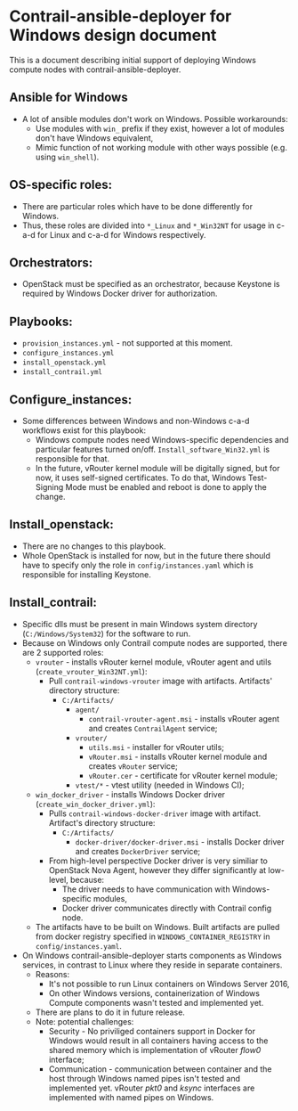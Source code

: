 # Contrail-ansible-deployer for Windows design document
This is a document describing initial support of deploying Windows compute nodes with contrail-ansible-deployer.

## Ansible for Windows
  * A lot of ansible modules don't work on Windows. Possible workarounds:
    * Use modules with `win_` prefix if they exist, however a lot of modules don't have Windows equivalent,
    * Mimic function of not working module with other ways possible (e.g. using `win_shell`).

## OS-specific roles:
  * There are particular roles which have to be done differently for Windows.
  * Thus, these roles are divided into `*_Linux` and `*_Win32NT` for usage in c-a-d for Linux and c-a-d for Windows respectively.

## Orchestrators:
  * OpenStack must be specified as an orchestrator, because Keystone is required by Windows Docker driver for authorization.

## Playbooks:
  * `provision_instances.yml` - not supported at this moment.
  * `configure_instances.yml`
  * `install_openstack.yml`
  * `install_contrail.yml`

## Configure_instances:
  * Some differences between Windows and non-Windows c-a-d workflows exist for this playbook:
    * Windows compute nodes need Windows-specific dependencies and particular features turned on/off. `Install_software_Win32.yml` is responsible for that.
    * In the future, vRouter kernel module will be digitally signed, but for now, it uses self-signed certificates.
    To do that, Windows Test-Signing Mode must be enabled and reboot is done to apply the change.

## Install_openstack:
  * There are no changes to this playbook.
  * Whole OpenStack is installed for now, but in the future there should have to specify only the role in `config/instances.yaml` which is responsible for installing Keystone.

## Install_contrail:
  * Specific dlls must be present in main Windows system directory (`C:/Windows/System32`) for the software to run.
  * Because on Windows only Contrail compute nodes are supported, there are 2 supported roles:
    * `vrouter` - installs vRouter kernel module, vRouter agent and utils (`create_vrouter_Win32NT.yml`):
      * Pull `contrail-windows-vrouter` image with artifacts. Artifacts' directory structure:
        * `C:/Artifacts/`
          * `agent/`
            * `contrail-vrouter-agent.msi` - installs vRouter agent and creates `ContrailAgent` service;
          * `vrouter/`
            * `utils.msi` - installer for vRouter utils;
            * `vRouter.msi` - installs vRouter kernel module and creates `vRouter` service;
            * `vRouter.cer` - certificate for vRouter kernel module;
          * `vtest/*` - vtest utility (needed in Windows CI);
    * `win_docker_driver` - installs Windows Docker driver (`create_win_docker_driver.yml`):
      * Pulls `contrail-windows-docker-driver` image with artifact. Artifact's directory structure:
        * `C:/Artifacts/`
          * `docker-driver/docker-driver.msi` - installs Docker driver and creates `DockerDriver` service;
      * From high-level perspective Docker driver is very similiar to OpenStack Nova Agent, however they differ significantly at low-level, because:
        * The driver needs to have communication with Windows-specific modules,
        * Docker driver communicates directly with Contrail config node.
    * The artifacts have to be built on Windows. Built artifacts are pulled from docker registry specified in `WINDOWS_CONTAINER_REGISTRY` in `config/instances.yaml`.
  * On Windows contrail-ansible-deployer starts components as Windows services,
    in contrast to Linux where they reside in separate containers.
    * Reasons:
      * It's not possible to run Linux containers on Windows Server 2016,
      * On other Windows versions, containerization of Windows Compute components wasn't tested and implemented yet.
    * There are plans to do it in future release.
    * Note: potential challenges:
      * Security -  No priviliged containers support in Docker for Windows would result in all containers having access to the shared memory which is implementation of vRouter *flow0* interface;
      * Communication - communication between container and the host through Windows named pipes isn't tested and implemented yet. vRouter *pkt0* and *ksync* interfaces are implemented with named pipes on Windows.